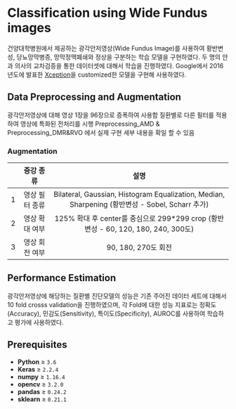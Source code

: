 # Classification using Wide Fundus images

건양대학병원에서 제공하는 광각안저영상(Wide Fundus Image)를 사용하여 황반변성, 당뇨망막병증, 망막정맥폐쇄와 정상을 구분하는 학습 모델을 구현하였다. 두 명의 안과 의사의 교차검증을 통한 데이터셋에 대해서 학습을 진행하였다. Google에서 2016년도에 발표한 [Xception](https://arxiv.org/pdf/1610.02357.pdf)을 customized한 모델을 구현해 사용하였다.

## Data Preprocessing and Augmentation
광각안저영상에 대해 영상 1장을 96장으로 증폭하여 사용함
질환별로 다른 필터를 적용하여 영상에 특화된 전처리를 시행
Preprocessing_AMD & Preprocessing_DMR&RVO 에서 실제 구현 세부 내용을 확일 할 수 있음

### Augmentation
&nbsp; | 증강 종류 | 설명 
:----: | :-----: | :-:
1 | 영상 필터 종류 | Bilateral, Gaussian, Histogram Equalization, Median, Sharpening (황반변성 - Sobel, Scharr 추가)
2 | 영상 확대 여부 | 125% 확대 후 center를 중심으로 299*299 crop (황반변성 - 60, 120, 180, 240, 300도)
3 | 영상 회전 여부 | 90, 180, 270도 회전


## Performance Estimation
광각안저영상에 해당하는 질환별 진단모델의 성능은 기존 주어진 데이터 세트에 대해서 10 fold crosss validation을 진행하였으며, 각 Fold에 대한 성능 지표로는 정확도(Accuracy), 민감도(Sensitivity), 특이도(Specificity), AUROC를 사용하여 학습하고 평가에 사용하였다.
 
## Prerequisites
- **Python** ≥ `3.6`
- **Keras**     ≥            `2.2.4`
- **numpy**           ≥      `1.16.4`
- **opencv**    ≥            `3.2.0`
- **pandas**        ≥        `0.24.2`
- **sklearn**      ≥         `0.21.1`
